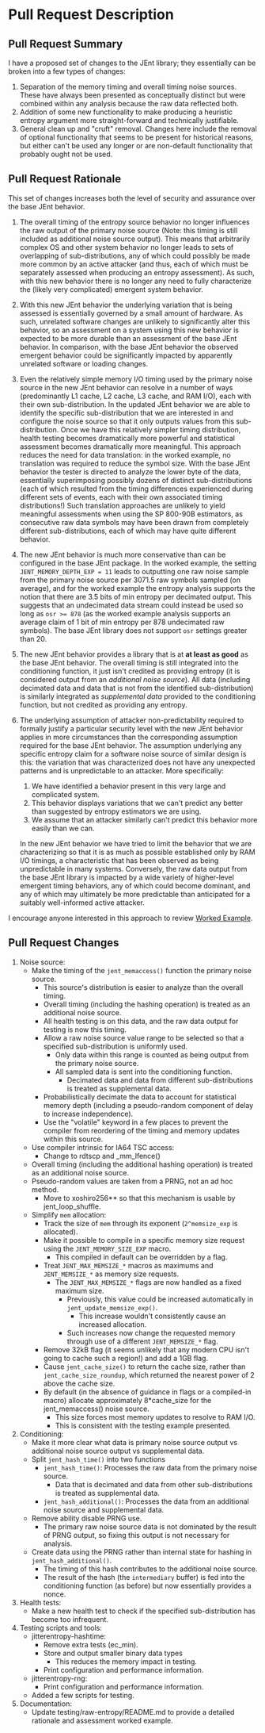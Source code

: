# Pull Request Description

## Pull Request Summary
I have a proposed set of changes to the JEnt library; they essentially can be broken into a few types of changes:
1. Separation of the memory timing and overall timing noise sources. These have always been presented as conceptually distinct but were combined within any analysis because the raw data reflected both.
2. Addition of some new functionality to make producing a heuristic entropy argument more straight-forward and technically justifiable.
3. General clean up and "cruft" removal. Changes here include the removal of optional functionality that seems to be present for historical reasons, but either can't be used any longer or are non-default functionality that probably ought not be used.

## Pull Request Rationale
This set of changes increases both the level of security and assurance
over the base JEnt behavior.

1. The overall timing of the entropy source behavior no longer influences the raw output of the primary noise source (Note: this timing is still included as additional noise source output). This means that arbitrarily complex OS and other system behavior no longer leads to sets of overlapping of sub-distributions, any of which could possibly be made more common by an active attacker (and thus, each of which must be separately assessed when producing an entropy assessment).  As such, with this new behavior there is no longer any need to fully characterize the (likely very complicated) emergent system behavior.

2. With this new JEnt behavior the underlying variation that is being assessed is essentially governed by a small amount of hardware. As such, unrelated software changes are unlikely to significantly alter this behavior, so an assessment on a system using this new behavior is expected to be more durable than an assessment of the base JEnt behavior. In comparison, with the base JEnt behavior the observed emergent behavior could be significantly impacted by apparently unrelated software or loading changes.

3. Even the relatively simple memory I/O timing used by the primary noise source in the new JEnt behavior can resolve in a number of ways (predominantly L1 cache, L2 cache, L3 cache, and RAM I/O), each with their own sub-distribution.  In the updated JEnt behavior we are able to identify the specific sub-distribution that we are interested in and configure the noise source so that it only outputs values from this sub-distribution.  Once we have this relatively simpler timing distribution, health testing becomes dramatically more powerful and statistical assessment becomes dramatically more meaningful.  This approach reduces the need for data translation: in the worked example, no translation was required to reduce the symbol size. With the base JEnt behavior the tester is directed to analyze the lower byte of the data, essentially superimposing possibly dozens of distinct sub-distributions (each of which resulted from the timing differences experienced during different sets of events, each with their own associated timing distributions!) Such translation approaches are unlikely to yield meaningful assessments when using the SP 800-90B estimators, as consecutive raw data symbols may have been drawn from completely different sub-distributions, each of which may have quite different behavior.

4. The new JEnt behavior is much more conservative than can be configured in the base JEnt package. In the worked example, the setting `JENT_MEMORY_DEPTH_EXP = 11` leads to outputting one raw noise sample from the primary noise source per 3071.5 raw symbols sampled (on average), and for the worked example the entropy analysis supports the notion that there are 3.5 bits of min entropy per decimated output. This suggests that an undecimated data stream could instead be used so long as `osr >= 878` (as the worked example analysis supports an average claim of 1 bit of min entropy per 878 undecimated raw symbols).  The base JEnt library does not support `osr` settings greater than 20.

5. The new JEnt behavior provides a library that is at **at least as good** as the base JEnt behavior. The overall timing is still integrated into the conditioning function, it just isn't credited as providing entropy (it is considered output from an *additional noise source*). All data (including decimated data and data that is not from the identified sub-distribution) is similarly integrated as *supplemental data* provided to the conditioning function, but not credited as providing any entropy.

6. The underlying assumption of attacker non-predictability required to formally justify a particular security level with the new JEnt behavior applies in more circumstances than the corresponding assumption required for the base JEnt behavior.  The assumption underlying any specific entropy claim for a software noise source of similar design is this: the variation that was characterized does not have any unexpected patterns and is unpredictable to an attacker. More specifically:
	1. We have identified a behavior present in this very large and complicated system.
	2. This behavior displays variations that we can't predict any better than suggested by entropy estimators we are using.
	3. We assume that an attacker similarly can't predict this behavior more easily than we can.
	
	In the new JEnt behavior we have tried to limit the behavior that we are characterizing so that it is as much as possible established only by RAM I/O timings, a characteristic that has been observed as being unpredictable in many systems. Conversely, the raw data output from the base JEnt library is impacted by a wide variety of higher-level emergent timing behaviors, any of which could become dominant, and any of which may ultimately be more predictable than anticipated for a suitably well-informed active attacker.

I encourage anyone interested in this approach to review [Worked Example](https://github.com/joshuaehill/jitterentropy-library/blob/MemOnly/tests/raw-entropy/README.md).

## Pull Request Changes
1. Noise source:
	- Make the timing of the `jent_memaccess()` function the primary noise source.
		- This source's distribution is easier to analyze than the overall timing.
		- Overall timing (including the hashing operation) is treated as an additional noise source.
		- All health testing is on this data, and the raw data output for testing is now this timing.
		- Allow a raw noise source value range to be selected so that a specified sub-distribution is uniformly used.
			- Only data within this range is counted as being output from the primary noise source.
			- All sampled data is sent into the conditioning function.
				- Decimated data and data from different sub-distributions is treated as supplemental data.
		- Probabilistically decimate the data to account for statistical memory depth (including a pseudo-random component of delay to increase independence).
		- Use the "volatile" keyword in a few places to prevent the compiler from reordering of the timing and memory updates within this source.
	- Use compiler intrinsic for IA64 TSC access:
		- Change to rdtscp and _mm_lfence()
	- Overall timing (including the additional hashing operation) is treated as an additional noise source.
	- Pseudo-random values are taken from a PRNG, not an ad hoc method.
		- Move to xoshiro256** so that this mechanism is usable by jent_loop_shuffle.
	- Simplify `mem` allocation:
		- Track the size of `mem` through its exponent (`2^memsize_exp` is allocated).
		- Make it possible to compile in a specific memory size request using the `JENT_MEMORY_SIZE_EXP` macro.
			- This compiled in default can be overridden by a flag.
		- Treat `JENT_MAX_MEMSIZE_*` macros as maximums and `JENT_MEMSIZE_*` as memory size requests.
			- The `JENT_MAX_MEMSIZE_*` flags are now handled as a fixed maximum size.
				- Previously, this value could be increased automatically in `jent_update_memsize_exp()`.
					- This increase wouldn't consistently cause an increased allocation.
				- Such increases now change the requested memory through use of a different `JENT_MEMSIZE_*` flag.
		- Remove 32kB flag (it seems unlikely that any modern CPU isn't going to cache such a region!) and add a 1GB flag.
		- Cause `jent_cache_size()` to return the cache size, rather than `jent_cache_size_roundup`, which returned the nearest power of 2 above the cache size.
		- By default (in the absence of guidance in flags or a compiled-in macro) allocate approximately 8*cache_size for the jent_memaccess() noise source.
			- This size forces most memory updates to resolve to RAM I/O.
			- This is consistent with the testing example presented.
2. Conditioning:
	- Make it more clear what data is primary noise source output vs additional noise source output vs supplemental data.
	- Split `jent_hash_time()` into two functions
		- `jent_hash_time()`: Processes the raw data from the primary noise source.
			- Data that is decimated and data from other sub-distributions is treated as supplemental data.
		- `jent_hash_additional()`: Processes the data from an additional noise source and supplemental data.
	- Remove ability disable PRNG use.
		- The primary raw noise source data is not dominated by the result of PRNG output, so fixing this output is not necessary for analysis.
	- Create data using the PRNG rather than internal state for hashing in `jent_hash_additional()`.
		- The timing of this hash contributes to the additional noise source.
		- The result of the hash (the `intermediary` buffer) is fed into the conditioning function (as before) but now essentially provides a nonce.
3. Health tests:
	- Make a new health test to check if the specified sub-distribution has become too infrequent.
4. Testing scripts and tools:
	- jitterentropy-hashtime:
		- Remove extra tests (ec_min).
		- Store and output smaller binary data types
			- This reduces the memory impact in testing.
		- Print configuration and performance information.
	- jitterentropy-rng:
		- Print configuration and performance information.
	- Added a few scripts for testing.
5. Documentation:
	- Update testing/raw-entropy/README.md to provide a detailed rationale and assessment worked example.

